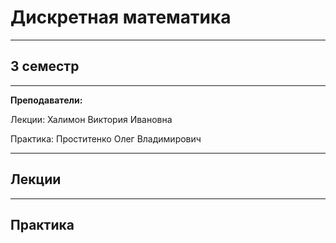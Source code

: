 # Дискретная математика
____________
## 3 семестр
___________
**Преподаватели:**

Лекции: Халимон Виктория Ивановна

Практика: Проститенко Олег Владимирович 

_________
## Лекции
_________
## Практика
